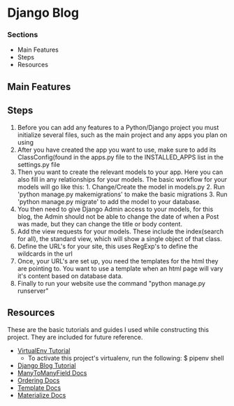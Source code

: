 # Django Blog

### Sections
  * Main Features
  * Steps
  * Resources


## Main Features

## Steps
  1. Before you can add any features to a Python/Django project you must initialize several files, such as the main project and any apps you plan on using
  2. After you have created the app you want to use, make sure to add its ClassConfig(found in the apps.py file to the INSTALLED_APPS list in the settings.py file
  3. Then you want to create the relevant models to your app. Here you can also fill in any relationships for your models.
    The basic workflow for your models will go like this:
    1. Change/Create the model in models.py
    2. Run 'python manage.py makemigrations' to make the basic migrations
    3. Run 'python manage.py migrate' to add the model to your database.
  4. You then need to give Django Admin access to your models, for this blog, the Admin should not be able to change the date of when a Post was made, but they can change the title or body content.
  5. Add the view requests for your models. These include the index(search for all), the standard view, which will show a single object of that class.
  6. Define the URL's for your site, this uses RegExp's to define the wildcards in the url
  7. Once, your URL's are set up, you need the templates for the html they are pointing to. You want to use a template when an html page will vary it's content based on database data.
  8. Finally to run your website use the command "python manage.py runserver"

## Resources
These are the basic tutorials and guides I used while constructing this project. They are included for future reference.
  * [VirtualEnv Tutorial](http://docs.python-guide.org/en/latest/dev/virtualenvs/)
    * To activate this project's virtualenv, run the following:
 $ pipenv shell
  * [Django Blog Tutorial](https://www.djangorocks.com/tutorials/how-to-create-a-basic-blog-in-django/starting-your-application.html)
  * [ManyToManyField Docs](https://docs.djangoproject.com/en/2.0/topics/db/examples/many_to_many/)
  * [Ordering Docs](https://docs.djangoproject.com/en/2.0/ref/models/options/#ordering)
  * [Template Docs](https://docs.djangoproject.com/en/1.7/topics/templates/)
  * [Materialize Docs](https://materializecss.com/getting-started.html)
